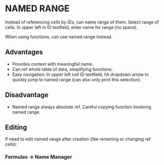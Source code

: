 # NAMED RANGE

Instead of referencing cells by IDs, can name range of them. Select range of cells. In upper left in ID textfield, enter name for range (no space).

When using functions, can use named range instead.

## Advantages

* Provides context with meaningful name.
* Can ref whole table of data, simplifying functions.
* Easy navigation: In upper left cell ID textfield, hit dropdown arrow to quickly jump to named range (can also only print this selection).

## Disadvantage

* Named range always absolute ref. Careful copying function involving named range.

## Editing

If need to edit named range after creation (like renaming or changing ref cells):

### Formulas &rarr; Name Manager
